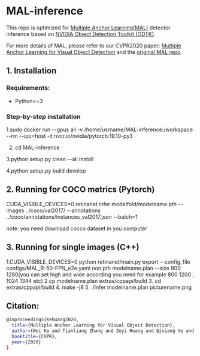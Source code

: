 # MAL-inference
This repo is optimized for [Multiple Anchor Learning(MAL)](https://github.com/DeLightCMU/MAL) detector inference based on [NVIDIA Object Detection Toolkit (ODTK)](https://github.com/NVIDIA/retinanet-examples/).

For more details of MAL, please refer to our CVPR2020 paper: [Multiple Anchor Learning for Visual Object Detection](https://openaccess.thecvf.com/content_CVPR_2020/papers/Ke_Multiple_Anchor_Learning_for_Visual_Object_Detection_CVPR_2020_paper.pdf)  and the [original MAL repo](https://github.com/DeLightCMU/MAL).

## 1. Installation

### Requirements:
- Python>=3

### Step-by-step installation
1.sudo docker run --gpus all -v /home/usrname/MAL-inference:/workspace --rm --ipc=host -it nvcr.io/nvidia/pytorch:19.10-py3

2. cd MAL-inference

3.python setup.py clean --all install

4.python setup.py build develop


## 2. Running for COCO metrics (Pytorch)
CUDA_VISIBLE_DEVICES=0 retinanet infer modelfold/modelname.pth --images ../coco/val2017/   --annotations ../coco/annotations/instances_val2017.json  --batch=1

note:
you need download cocco dataset in you computer

## 3. Running for single images (C++)
1.CUDA_VISIBLE_DEVICES=0 python retinanet/main.py export  --config_file configs/MAL_R-50-FPN_e2e.yaml  non.pth modelname.plan --size 800 1280(you can set high and wide according you need for example 800 1200 , 1024 1344 etc)
2.cp modelname.plan extras/cppapi/build
3. cd extras/cppapi/build
4. make -j8
5. ./infer modelname.plan picturename.png

## Citation: 

```bash
@inproceedings{kehuang2020,
  title={Multiple Anchor Learning for Visual Object Detection},
  author={Wei Ke and Tianliang Zhang and Zeyi Huang and Qixiang Ye and Jianzhuang Liu and Dong Huang},
  booktitle={CVPR},
  year={2020}
}
```
